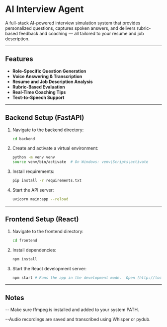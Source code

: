 # AI Interview Agent

A full-stack AI-powered interview simulation system that provides personalized questions, captures spoken answers, and delivers rubric-based feedback and coaching — all tailored to your resume and job description.

---

##  Features

-  **Role-Specific Question Generation**
-  **Voice Answering & Transcription**
-  **Resume and Job Description Analysis**
-  **Rubric-Based Evaluation**
-  **Real-Time Coaching Tips**
-  **Text-to-Speech Support**


---

##  Backend Setup (FastAPI)

1. Navigate to the backend directory:
   ```bash
   cd backend
2. Create and activate a virtual environment:
   ```bash
   python -m venv venv
   source venv/bin/activate  # On Windows: venv\Scripts\activate
3. Install requirements:
   ```bash
   pip install -r requirements.txt
5. Start the API server:
   ```bash
   uvicorn main:app --reload


---

##  Frontend Setup (React)
1. Navigate to the frontend directory:
   ```bash
   cd frontend
2. Install dependencies:
   ```bash
   npm install
3. Start the React development server:
   ```bash
   npm start # Runs the app in the development mode.  Open [http://localhost:3000](http://localhost:3000) to view it in your browser.

---

##  Notes
-- Make sure ffmpeg is installed and added to your system PATH.

--Audio recordings are saved and transcribed using Whisper or pydub.
